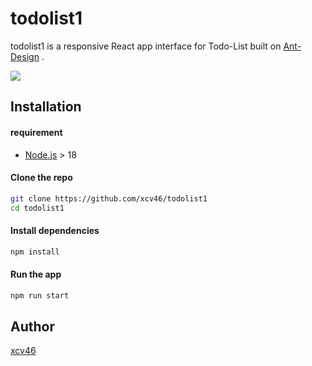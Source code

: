# todolist1
todolist1 is a responsive React app interface for Todo-List built on [Ant-Design](https://ant.design/) .

![](https://github.com/xcv46/todolist1/blob/master/public/gg.gif?raw=true)

## Installation

#### requirement
- [Node.js](https://nodejs.org/zh-tw/download/) > 18

#### Clone the repo
```bash
git clone https://github.com/xcv46/todolist1
cd todolist1
```

#### Install dependencies
```bash
npm install
```

#### Run the app
```bash
npm run start
```

## Author
[xcv46](https://github.com/xcv46)

